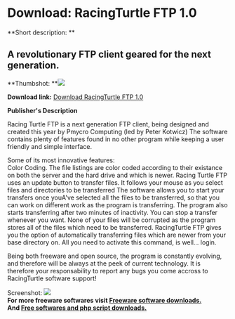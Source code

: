 # Download: RacingTurtle FTP 1.0

**Short description: **

## A revolutionary FTP client geared for the next generation.

  
**Thumbshot: **![](http://www.freewarefiles.com/screenshot/racingturtleftp_md.gif)   
  
**Download link:** [Download RacingTurtle FTP 1.0](http://freesoftwares.boysofts.com/RacingTurtle-FTP_program_15547.html)  
  

**Publisher's Description**  
  

Racing Turtle FTP is a next generation FTP client, being designed and created
this year by Pmycro Computing (led by Peter Kotwicz) The software contains
plenty of features found in no other program while keeping a user friendly and
simple interface.

Some of its most innovative features:  
Color Coding. The file listings are color coded according to their existance
on both the server and the hard drive and which is newer. Racing Turtle FTP
uses an update button to transfer files. It follows your mouse as you select
files and directories to be transferred The software allows you to start your
transfers once youA've selected all the files to be transferred, so that you
can work on different work as the program is transferring. The program also
starts transferring after two minutes of inactivity. You can stop a transfer
whenever you want. None of your files will be corrupted as the program stores
all of the files which need to be transferred. RacingTurtle FTP gives you the
option of automatically transferring files which are newer from your base
directory on. All you need to activate this command, is well... login.

Being both freeware and open source, the program is constantly evolving, and
therefore will be always at the peek of current technology. It is therefore
your responsability to report any bugs you come accross to RacingTurtle
software support!

  
  
Screenshot: ![](http://www.freewarefiles.com/screenshot/racingturtleftp.gif)  
**For more freeware softwares visit [Freeware software downloads.](http://freesoftwares.boysofts.com/)**   
**And [Free softwares and php script downloads.](http://www.boysofts.com/)**

